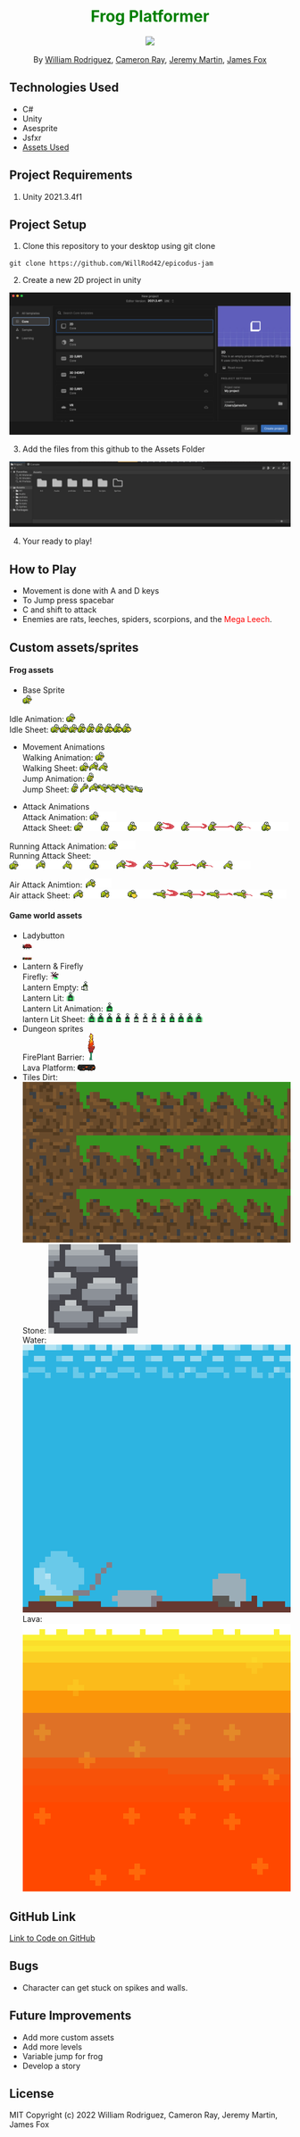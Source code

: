 <h1 align="center" style="color:green">Frog Platformer </h1>

<p align="center">
    <img src="https://media3.giphy.com/media/9u1J84ZtCSl9K/giphy.gif?cid=790b76117931eb6fd06ee9324ed9853668162497f525bb10&rid=giphy.gif&ct=g">
</p>
<p align="center">By <a href="https://github.com/WillRod42">William Rodriguez</a>, <a href="https://github.com/CamLRay">Cameron Ray</a>, <a href="https://github.com/JeremyM45">Jeremy Martin</a>, <a href="https://github.com/jfox25">James Fox</a>
</p>

## Technologies Used

- C#
- Unity
- Asesprite
- Jsfxr
- [Assets Used](https://assetstore.unity.com/packages/2d/characters/pixel-monster-pack-75508#description) 

## Project Requirements

1. Unity 2021.3.4f1

## Project Setup

1. Clone this repository to your desktop using git clone

```
git clone https://github.com/WillRod42/epicodus-jam
```
2. Create a new 2D project in unity

 ![Instruction text](images/Screenshot1.png)

3. Add the files from this github to the Assets Folder

 ![Instruction Text](images/Screenshot2.png)

4. Your ready to play!
## How to Play
* Movement is done with A and D keys
* To Jump press spacebar
* C and shift to attack
* Enemies are rats, leeches, spiders, scorpions, and the <span style="color:red"> Mega Leech</span>. 

## Custom assets/sprites
#### Frog assets
* Base Sprite<br>
 ![Frog Sprite](images/frog-sprite.png)<br>

 Idle Animation: ![Idle animation](images/idle-animation.gif)<br>
 Idle Sheet: ![Idle animation sheet](images/idle-Sheet.png)<br>

* Movement Animations<br>
 Walking Animation: ![walk animation](images/walking.gif)<br> 
 Walking Sheet: ![walk animation sheet](images/walking-sheet.png)<br> 
 Jump Animation: ![jump animation](images/jump.gif)<br>
 Jump Sheet: ![walk animation sheet](images/jumping-sheet-longer.png)<br> 

* Attack Animations<br>
 Attack Animation: ![attack animation](images/Attack-Anim.gif)<br>
 Attack Sheet: ![attack animation sheet](images/Ground-attack-sheet.png)<br>

 Running Attack Animation: ![running attack animation](images/Running-attack-anim.gif)<br>
 Running Attack Sheet: ![running attack animation sheet](images/walking-attack-Sheet-updated.png)<br>

 Air Attack Animtion: ![air attack animation](images/Air-Attack-Anim.gif)<br>
 Air attack Sheet: ![air attack animation sheet](images/AirAttack-Sheet.png)<br>


#### Game world assets
* Ladybutton<br>
 ![Ladybutton unpressed](images/lady-button-default.png)<br>
 ![Ladybutton squashed](images/lady-button-squashed.png)<br>
* Lantern & Firefly<br>
 Firefly: ![Firefly](images/firefly.png)<br>
 Lantern Empty: ![Lantern Empty](images/lantern-inactive.png)<br>
 Lantern Lit: ![lantern Active](images/lantern-active.png)<br>
 Lantern Lit Animation: ![lantern Active Animation](images/lantern-li-2.gif)<br>
 lantern Lit Sheet: ![lantern Active Sheet](images/lantern-active-Sheet.png)<br>
 * Dungeon sprites<br>
 FirePlant Barrier: ![fire plant](images/fire-plant.png)<br>
 Lava Platform: ![lava platform](images/lavaplatform.png)<br>
* Tiles
 Dirt: ![dirt tiles](images/dirt.png)<br> 
 Stone: ![stone tile](images/stone.png)<br> 
 Water: ![water tiles](images/water-tileset.png)<br> 
 Lava: ![lava tiles](images/lava.png)<br> 



## GitHub Link

[Link to Code on GitHub](https://github.com/WillRod42/epicodus-jam)

## Bugs

- Character can get stuck on spikes and walls.

## Future Improvements

- Add more custom assets
- Add more levels
- Variable jump for frog
- Develop a story

## License

MIT
Copyright (c) 2022 William Rodriguez, Cameron Ray, Jeremy Martin, James Fox


